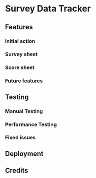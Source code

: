 # Survey Data Tracker


## Features

### Initial action

### Survey sheet

### Score sheet

### Future features

## Testing

### Manual Testing

### Performance Testing

### Fixed issues


## Deployment


## Credits